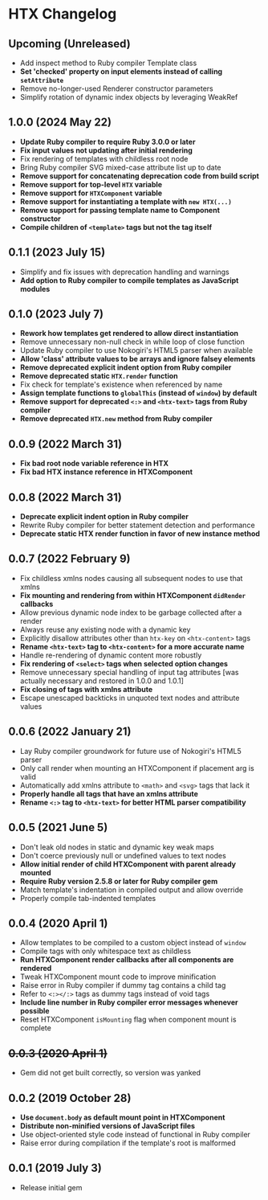 # HTX Changelog

## Upcoming (Unreleased)

* Add inspect method to Ruby compiler Template class
* **Set 'checked' property on input elements instead of calling `setAttribute`**
* Remove no-longer-used Renderer constructor parameters
* Simplify rotation of dynamic index objects by leveraging WeakRef

## 1.0.0 (2024 May 22)

* **Update Ruby compiler to require Ruby 3.0.0 or later**
* **Fix input values not updating after initial rendering**
* Fix rendering of templates with childless root node
* Bring Ruby compiler SVG mixed-case attribute list up to date
* **Remove support for concatenating deprecation code from build script**
* **Remove support for top-level `HTX` variable**
* **Remove support for `HTXComponent` variable**
* **Remove support for instantiating a template with `new HTX(...)`**
* **Remove support for passing template name to Component constructor**
* **Compile children of `<template>` tags but not the tag itself**

## 0.1.1 (2023 July 15)

* Simplify and fix issues with deprecation handling and warnings
* **Add option to Ruby compiler to compile templates as JavaScript modules**

## 0.1.0 (2023 July 7)

* **Rework how templates get rendered to allow direct instantiation**
* Remove unnecessary non-null check in while loop of close function
* Update Ruby compiler to use Nokogiri's HTML5 parser when available
* **Allow 'class' attribute values to be arrays and ignore falsey elements**
* **Remove deprecated explicit indent option from Ruby compiler**
* **Remove deprecated static `HTX.render` function**
* Fix check for template's existence when referenced by name
* **Assign template functions to `globalThis` (instead of `window`) by default**
* **Remove support for deprecated `<:>` and `<htx-text>` tags from Ruby compiler**
* **Remove deprecated `HTX.new` method from Ruby compiler**

## 0.0.9 (2022 March 31)

* **Fix bad root node variable reference in HTX**
* **Fix bad HTX instance reference in HTXComponent**

## 0.0.8 (2022 March 31)

* **Deprecate explicit indent option in Ruby compiler**
* Rewrite Ruby compiler for better statement detection and performance
* **Deprecate static HTX render function in favor of new instance method**

## 0.0.7 (2022 February 9)

* Fix childless xmlns nodes causing all subsequent nodes to use that xmlns
* **Fix mounting and rendering from within HTXComponent `didRender` callbacks**
* Allow previous dynamic node index to be garbage collected after a render
* Always reuse any existing node with a dynamic key
* Explicitly disallow attributes other than `htx-key` on `<htx-content>` tags
* **Rename `<htx-text>` tag to `<htx-content>` for a more accurate name**
* Handle re-rendering of dynamic content more robustly
* **Fix rendering of `<select>` tags when selected option changes**
* Remove unnecessary special handling of input tag attributes [was actually necessary and restored in 1.0.0
  and 1.0.1]
* **Fix closing of tags with xmlns attribute**
* Escape unescaped backticks in unquoted text nodes and attribute values

## 0.0.6 (2022 January 21)

* Lay Ruby compiler groundwork for future use of Nokogiri's HTML5 parser
* Only call render when mounting an HTXComponent if placement arg is valid
* Automatically add xmlns attribute to `<math>` and `<svg>` tags that lack it
* **Properly handle all tags that have an xmlns attribute**
* **Rename `<:>` tag to `<htx-text>` for better HTML parser compatibility**

## 0.0.5 (2021 June 5)

* Don't leak old nodes in static and dynamic key weak maps
* Don't coerce previously null or undefined values to text nodes
* **Allow initial render of child HTXComponent with parent already mounted**
* **Require Ruby version 2.5.8 or later for Ruby compiler gem**
* Match template's indentation in compiled output and allow override
* Properly compile tab-indented templates

## 0.0.4 (2020 April 1)

* Allow templates to be compiled to a custom object instead of `window`
* Compile tags with only whitespace text as childless
* **Run HTXComponent render callbacks after all components are rendered**
* Tweak HTXComponent mount code to improve minification
* Raise error in Ruby compiler if dummy tag contains a child tag
* Refer to `<:></:>` tags as dummy tags instead of void tags
* **Include line number in Ruby compiler error messages whenever possible**
* Reset HTXComponent `isMounting` flag when component mount is complete

## ~~0.0.3 (2020 April 1)~~

* Gem did not get built correctly, so version was yanked

## 0.0.2 (2019 October 28)

* **Use `document.body` as default mount point in HTXComponent**
* **Distribute non-minified versions of JavaScript files**
* Use object-oriented style code instead of functional in Ruby compiler
* Raise error during compilation if the template's root is malformed

## 0.0.1 (2019 July 3)

* Release initial gem
